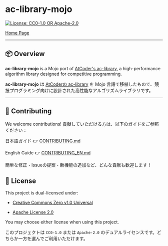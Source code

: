 # ac-library-mojo

[![License: CC0-1.0 OR Apache-2.0](https://img.shields.io/badge/license-CC0--1.0%20OR%20Apache--2.0-blue.svg)](./LICENSE)

[Home Page](https://shogo314.github.io/page-test3/)

---

## 📦 Overview

**ac-library-mojo** is a Mojo port of [AtCoder's ac-library](https://github.com/atcoder/ac-library), a high-performance algorithm library designed for competitive programming.

**ac-library-mojo** は [AtCoderの ac-library](https://github.com/atcoder/ac-library) を Mojo 言語で移植したもので、競技プログラミング向けに設計された高性能なアルゴリズムライブラリです。

---

## 🤝 Contributing
We welcome contributions!
貢献していただける方は、以下のガイドをご参照ください：

日本語ガイド 👉 [CONTRIBUTING.md](CONTRIBUTING.md)

English Guide 👉 [CONTRIBUTING_EN.md](CONTRIBUTING_EN.md)

簡単な修正・Issueの提案・新機能の追加など、どんな貢献も歓迎します！

## 📄 License

This project is dual-licensed under:

- [Creative Commons Zero v1.0 Universal](https://creativecommons.org/publicdomain/zero/1.0)

- [Apache License 2.0](https://www.apache.org/licenses/LICENSE-2.0)

You may choose either license when using this project.

このプロジェクトは `CC0-1.0` または `Apache-2.0` のデュアルライセンスです。どちらか一方を選んでご利用いただけます。
